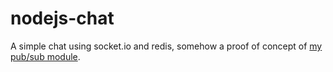 nodejs-chat
===========

A simple chat using socket.io and redis, somehow a proof of concept of [my pub/sub module](https://github.com/gplanchat/nodejs-pubsub).
